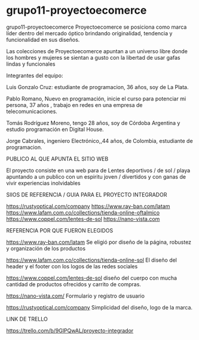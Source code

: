 # grupo11-proyectoecomerce
grupo11-proyectoecomerce
Proyectoecomerce se posiciona como marca líder dentro del mercado óptico brindando originalidad, tendencia y funcionalidad en sus diseños.

Las colecciones de Proyectoecomerce apuntan a un universo libre donde los hombres y mujeres se sientan a gusto con la libertad de usar gafas lindas y funcionales

Integrantes del equipo:

Luis Gonzalo Cruz: estudiante de programacion, 36 años, soy de La Plata.

Pablo Romano, Nuevo en programación, inicie el curso para potenciar mi persona, 37 años , trabajo en redes en una empresa de telecomunicaciones.

Tomás Rodríguez Moreno, tengo 28 años, soy de Córdoba Argentina y estudio programación en Digital House.

Jorge Cabrales, ingeniero Electrónico,,44 años, de Colombia, estudiante de programacion.

PUBLICO AL QUE APUNTA EL SITIO WEB

El proyecto consiste en una web para de Lentes deportivos / de sol / playa apuntando a un publico con un espiritu joven / divertidos y con ganas de vivir experiencias inolvidables

SIIOS DE REFERENCIA / GUIA PARA EL PROYECTO INTEGRADOR

https://rustyoptical.com/company https://www.ray-ban.com/latam https://www.lafam.com.co/collections/tienda-online-oftalmico https://www.coppel.com/lentes-de-sol https://nano-vista.com

REFERENCIA POR QUE FUERON ELEGIDOS

https://www.ray-ban.com/latam Se eligió por diseño de la página, robustez y organización de los productos

https://www.lafam.com.co/collections/tienda-online-sol El diseño del header y el footer con los logos de las redes sociales

https://www.coppel.com/lentes-de-sol diseño del cuerpo con mucha cantidad de productos ofrecidos y carrito de compras.

https://nano-vista.com/ Formulario y registro de usuario

https://rustyoptical.com/company Simplicidad del diseño, logo de la marca.


LINK DE TRELLO

https://trello.com/b/9GlPQwAL/proyecto-integrador